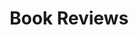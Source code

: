 ---
title: Book Reviews
layout: collection
permalink: /books/
collection: books
entries_layout: grid
author_profile: true
classes: wide
---